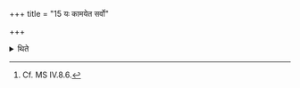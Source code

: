 +++
title = "15 यः कामयेत सर्वो"

+++

<details><summary>थिते</summary>

15. He who desires “May all my sacrifice be full of sap" should seize these three Anūbandhyā (-cows).[^1]  

[^1]: Cf. MS IV.8.6.
</details>
